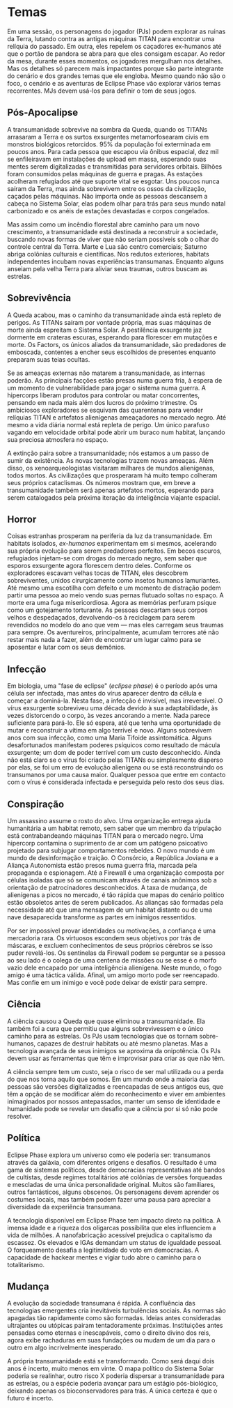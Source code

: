# Temas

Em uma sessão, os personagens do jogador (PJs) podem explorar as ruínas da Terra, lutando contra as antigas máquinas TITAN para encontrar uma relíquia do passado. Em outra, eles repelem os caçadores ex-humanos até que o portão de pandora se abra para que eles consigam escapar. Ao redor da mesa, durante esses momentos, os jogadores mergulham nos detalhes. Mas os detalhes só parecem mais impactantes porque são parte integrante do cenário e dos grandes temas que ele engloba. Mesmo quando não são o foco, o cenário e as aventuras de Eclipse Phase vão explorar vários temas recorrentes. MJs devem usá-los para definir o tom de seus jogos.

## Pós-Apocalipse

A transumanidade sobrevive na sombra da Queda, quando os TITANs arrasaram a Terra e os surtos exsurgentes metamorfosearam civis em monstros biológicos retorcidos. 95% da população foi exterminada em poucos anos. Para cada pessoa que escapou via ônibus espacial, dez mil se enfileiravam em instalações de upload em massa, esperando suas mentes serem digitalizadas e transmitidas para servidores orbitais. Bilhões foram consumidos pelas máquinas de guerra e pragas. As estações acolheram refugiados até que suporte vital se esgotar. Uns poucos nunca saíram da Terra, mas ainda sobrevivem entre os ossos da civilização, caçados pelas máquinas. Não importa onde as pessoas descansem a cabeça no Sistema Solar, elas podem olhar para trás para seus mundo natal carbonizado e os anéis de estações devastadas e corpos congelados.

Mas assim como um incêndio florestal abre caminho para um novo crescimento, a transumanidade está destinada a reconstruir a sociedade, buscando novas formas de viver que não seriam possíveis sob o olhar do controle central da Terra. Marte e Lua são centro comerciais; Saturno abriga colônias culturais e científicas. Nos redutos exteriores, habitats independentes incubam novas experiências transumanas. Enquanto alguns anseiam pela velha Terra para aliviar seus traumas, outros buscam as estrelas.

## Sobrevivência

A Queda acabou, mas o caminho da transumanidade ainda está repleto de perigos. As TITANs saíram por vontade própria, mas suas máquinas de morte ainda espreitam o Sistema Solar. A pestilência exsurgente jaz dormente em crateras escuras, esperando para florescer em mutações e morte. Os Factors, os únicos aliados da transumanidade, são predadores de emboscada, contentes a encher seus escolhidos de presentes enquanto preparam suas teias ocultas.

Se as ameaças externas não matarem a transumanidade, as internas poderão. As principais facções estão presas numa guerra fria, à espera de um momento de vulnerabilidade para jogar o sistema numa guerra. A hipercorps liberam produtos para controlar ou matar concorrentes, pensando em nada mais além dos lucros do próximo trimestre. Os ambiciosos exploradores se esquivam das quarentenas para vender relíquias TITAN e artefatos alienígenas ameaçadores no mercado negro. Até mesmo a vida diária normal está repleta de perigo. Um único parafuso vagando em velocidade orbital pode abrir um buraco num habitat, lançando sua preciosa atmosfera no espaço.

A extinção paira sobre a transumanidade; nós estamos a um passo de sumir da existência. As novas tecnologias trazem novas ameaças. Além disso, os xenoarqueologistas visitaram milhares de mundos alienígenas, todos mortos. As civilizações que prosperaram há muito tempo colheram seus próprios cataclismas. Os números mostram que, em breve a transumanidade também será apenas artefatos mortos, esperando para serem catalogados pela próxima iteração da inteligência viajante espacial.

## Horror

Coisas estranhas prosperam na periferia da luz da transumanidade. Em habitats isolados, _ex-humanos_ experimentam em si mesmos, acelerando sua própria evolução para serem predadores perfeitos. Em becos escuros, refugiados injetam-se com drogas do mercado negro, sem saber que esporos exsurgente agora florescem dentro deles. Conforme os exploradores escavam velhas tocas de TITAN, eles descobrem sobreviventes, unidos cirurgicamente como insetos humanos lamuriantes. Até mesmo uma escotilha com defeito e um momento de distração podem partir uma pessoa ao meio vendo suas pernas flutuado soltas no espaço. A morte era uma fuga misericordiosa. Agora as memórias perfuram psique como um gotejamento torturante. As pessoas descartam seus corpos velhos e despedaçados, devolvendo-os à reciclagem para serem revendidos no modelo do ano que vem — mas eles carregam seus traumas para sempre. Os aventureiros, principalmente, acumulam terrores até não restar mais nada a fazer, além de encontrar um lugar calmo para se aposentar e lutar com os seus demônios.

## Infecção

Em biologia, uma "fase de eclipse" (_eclipse phase_) é o período após uma célula ser infectada, mas antes do vírus aparecer dentro da célula e começar a dominá-la. Nesta fase, a infecção é invisível, mas irreversível. O vírus exsurgente sobreviveu uma década devido à sua adaptabilidade, às vezes distorcendo o corpo, às vezes ancorando a mente. Nada parece suficiente para pará-lo. Ele só espera, até que tenha uma oportunidade de mutar e reconstruir a vítima em algo terrível e novo. Alguns sobrevivem anos com sua infecção, como uma Maria Tifoide assintomática. Alguns desafortunados manifestam poderes psíquicos como resultado de mácula exsurgente; um dom de poder terrível com um custo desconhecido. Ainda não está claro se o vírus foi criado pelas TITANs ou simplesmente disperso por elas, se foi um erro de evolução alienígena ou se está reconstruindo os transumanos por uma causa maior. Qualquer pessoa que entre em contacto com o vírus é considerada infectada e perseguida pelo resto dos seus dias.

## Conspiração

Um assassino assume o rosto do alvo. Uma organização entrega ajuda humanitária a um habitat remoto, sem saber que um membro da tripulação está contrabandeando máquinas TITAN para o mercado negro. Uma hipercorp contamina o suprimento de ar com um patógeno psicoativo projetado para subjugar comportamentos rebeldes. O novo mundo é um mundo de desinformação e traição. O Consórcio, a República Joviana e a Aliança Autonomista estão presos numa guerra fria, marcada pela propaganda e espionagem. Até a Firewall é uma organização composta por células isoladas que só se comunicam através de canais anônimos sob a orientação de patrocinadores desconhecidos. A taxa de mudança, de alienígenas a picos no mercado, é tão rápida que mapas do cenário político estão obsoletos antes de serem publicados. As alianças são formadas pela necessidade até que uma mensagem de um habitat distante ou de uma nave desaparecida transforme as partes em inimigos ressentidos.

Por ser impossível provar identidades ou motivações, a confiança é uma mercadoria rara. Os virtuosos escondem seus objetivos por trás de máscaras, e excluem conhecimentos de seus próprios cérebros se isso puder revelá-los. Os sentinelas da Firewall podem se perguntar se a pessoa ao seu lado é o colega de uma centena de missões ou se esse é o morfo vazio dele encapado por uma inteligência alienígena. Neste mundo, o fogo amigo é uma táctica válida. Afinal, um amigo morto pode ser reencapado. Mas confie em um inimigo e você pode deixar de existir para sempre.

## Ciência

A ciência causou a Queda que quase eliminou a transumanidade. Ela também foi a cura que permitiu que alguns sobrevivessem e o único caminho para as estrelas. Os PJs usam tecnologias que os tornam sobre-humanos, capazes de destruir habitats ou até mesmo planetas. Mas a tecnologia avançada de seus inimigos se aproxima da onipotência. Os PJs devem usar as ferramentas que têm e improvisar para criar as que não têm.

A ciência sempre tem um custo, seja o risco de ser mal utilizada ou a perda do que nos torna aquilo que somos. Em um mundo onde a maioria das pessoas são versões digitalizadas e reencapadas de seus antigos eus, que têm a opção de se modificar além do reconhecimento e viver em ambientes inimaginados por nossos antepassados, manter um senso de identidade e humanidade pode se revelar um desafio que a ciência por si só não pode resolver.

## Política

Eclipse Phase explora um universo como ele poderia ser: transumanos através da galáxia, com diferentes origens e desafios. O resultado é uma gama de sistemas políticos, desde democracias representativas até bandos de cultistas, desde regimes totalitários até colônias de versões forqueadas e mescladas de uma única personalidade original. Muitos são familiares, outros fantásticos, alguns obscenos. Os personagens devem aprender os costumes locais, mas também podem fazer uma pausa para apreciar a diversidade da experiência transumana.

A tecnologia disponível em Eclipse Phase tem impacto direto na política. A imensa idade e a riqueza dos oligarcas possibilita que eles influenciem a vida de milhões. A nanofabricação acessível prejudica o capitalismo da escassez. Os elevados e IGAs demandam um status de igualdade pessoal. O forqueamento desafia a legitimidade do voto em democracias. A capacidade de hackear mentes e vigiar tudo abre o caminho para o totalitarismo.

## Mudança

A evolução da sociedade transumana é rápida. A confluência das tecnologias emergentes cria inevitáveis turbulências sociais. As normas são apagadas tão rapidamente como são formadas. Ideias antes consideradas ultrajantes ou utópicas pairam tentadoramente próximas. Instituições antes pensadas como eternas e inescapáveis, como o direito divino dos reis, agora exibe rachaduras em suas fundações ou mudam de um dia para o outro em algo incrivelmente inesperado.

A própria transumanidade está se transformando. Como será daqui dois anos é incerto, muito menos em vinte. O mapa político do Sistema Solar poderia se realinhar, outro risco X poderia dispersar a transumanidade para as estrelas, ou a espécie poderia avançar para um estágio pós-biológico, deixando apenas os bioconservadores para trás. A única certeza é que o futuro é incerto.
